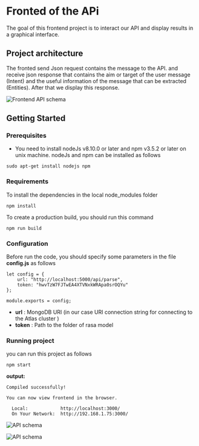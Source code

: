 # Fronted of the APi
 The goal of this frontend project is to interact our API and display results in  a graphical interface.

## Project architecture
The fronted send Json request contains the message to the API.
and receive json response that contains the aim or target of the user message (Intent) 
and the useful information of the message that can be extracted (Entities).
After that we display this response.

![Frontend API schema](img_readme/frontend_api_schema.png)

## Getting Started
### Prerequisites
- You need to install nodeJs v8.10.0 or later and npm v3.5.2 or later on unix machine.
nodeJs and npm can be installed as follows
```
sudo apt-get install nodejs npm
```
### Requirements
To install the dependencies in the local node_modules folder
```
npm install
```

To create a production build, you should run this command
```
npm run build
```
### Configuration
Before run the code, you should specify some parameters in the file **config.js**  as follows
```
let config = {
    url: "http://localhost:5000/api/parse",
    token: "hwvTzW7FJTwEA4XTVNxkWRApa0srOQYu"
};

module.exports = config;
```

- **url** : MongoDB URI (in our case  URI connection string for connecting to the Atlas cluster )
- **token** : Path to the folder of rasa model 


### Running project

you can run this project as follows
```
npm start
```

**output:**
```
Compiled successfully!

You can now view frontend in the browser.

  Local:            http://localhost:3000/
  On Your Network:  http://192.168.1.75:3000/
```

![API schema](img_readme/frontend_screen.png)


![API schema](img_readme/frontend_screen2.png)





